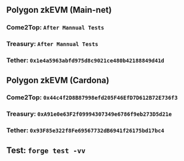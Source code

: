 ## Polygon zkEVM (Main-net)
### Come2Top: ``After Mannual Tests``
### Treasury: ``After Mannual Tests``
### Tether:  ``0x1e4a5963abfd975d8c9021ce480b42188849d41d``

## Polygon zkEVM (Cardona)
### Come2Top: ``0x44c4f2D8B87998efd205F46EfD7D612B72E736f3``
### Treasury: ``0xA91e0e63F2f09994307349e6786f9eb273D5d21e``
### Tether: ``0x93F85e322f8Fe69567732dB6941f26175bd17bc4``


## Test: ``forge test -vv``